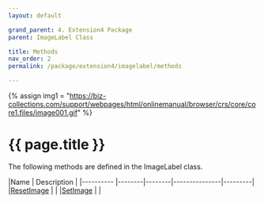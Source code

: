 ```yaml
---
layout: default

grand_parent: 4. Extension4 Package
parent: ImageLabel Class

title: Methods
nav_order: 2
permalink: /package/extension4/imagelabel/methods

---
```

{% assign img1 = "https://biz-collections.com/support/webpages/html/onlinemanual/browser/crs/core/core1.files/image001.gif" %}


# {{ page.title }}

The following methods are defined in the ImageLabel class.

|Name       | Description   |
|----------	|--------|--------|---------------|---------|
|[ResetImage](/package/extension4/imagelabel/methods/resetimage) |  |
|[SetImage](/package/extension4/imagelabel/methods/setimage) |  |